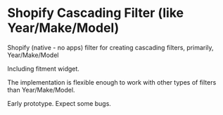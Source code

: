 # Shopify Cascading Filter (like Year/Make/Model)

Shopify (native - no apps) filter for creating cascading filters, primarily, Year/Make/Model

Including fitment widget.

The implementation is flexible enough to work with other types of filters than Year/Make/Model.

Early prototype.
Expect some bugs.
